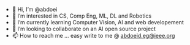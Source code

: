 - 👋 Hi, I’m @abdoei
- 👀 I’m interested in CS, Comp Eng, ML, DL and Robotics
- 🌱 I’m currently learning Computer Vision, AI and web developement
- 💞️ I’m looking to collaborate on an AI open source project
- 📫 How to reach me ... easy write to me @ abdoeid.eg@ieee.org

<!---
abdoei/abdoei is a ✨ special ✨ repository because its `README.md` (this file) appears on your GitHub profile.
You can click the Preview link to take a look at your changes.
--->
